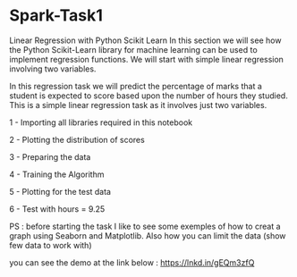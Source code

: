# Spark-Task1
Linear Regression with Python Scikit Learn
In this section we will see how the Python Scikit-Learn library for machine learning can be used to implement regression functions. We will start with simple linear regression involving two variables.

In this regression task we will predict the percentage of marks that a student is expected to score based upon the number of hours they studied. This is a simple linear regression task as it involves just two variables.

1 - Importing all libraries required in this notebook

2 - Plotting the distribution of scores

3 - Preparing the data

4 - Training the Algorithm

5 - Plotting for the test data

6 - Test with hours = 9.25

PS : before starting the task I like to see some exemples of how to creat a graph using Seaborn and Matplotlib. Also how you can limit the data (show few data to work with)

you can see the demo at the link below :
https://lnkd.in/gEQm3zfQ
